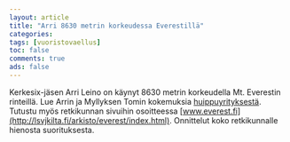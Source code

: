 ```yaml
---
layout: article 
title: "Arri 8630 metrin korkeudessa Everestillä" 
categories: 
tags: [vuoristovaellus]
toc: false 
comments: true 
ads: false 
---
```


Kerkesix-jäsen Arri Leino on käynyt 8630 metrin korkeudella Mt.
Everestin rinteillä. Lue Arrin ja Myllyksen Tomin kokemuksia
[huippuyrityksestä](http://lsvjkilta.fi/arkisto/everest/paiva58.html).
Tutustu myös retkikunnan sivuihin osoitteessa
[www.everest.fi](http://lsvjkilta.fi/arkisto/everest/index.html). Onnittelut koko
retkikunnalle hienosta suorituksesta.

